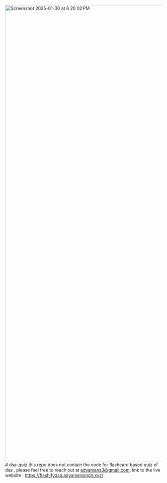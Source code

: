 <img width="1470" alt="Screenshot 2025-01-30 at 6 20 02 PM" src="https://github.com/user-attachments/assets/4be3452d-1a4e-4fdd-9732-f6a622ec2c87" /># dsa-quiz
this repo does not contain the code for flashcard based quiz of dsa , please feel free to reach out at adyamans3@gmail.com. 
link to the live website : https://flashifydsa.adyamansingh.xyz/
